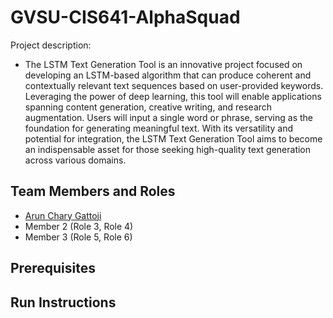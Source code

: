 # GVSU-CIS641-AlphaSquad 

Project description:

- The LSTM Text Generation Tool is an innovative project focused on developing an LSTM-based algorithm that can produce coherent and contextually relevant text sequences based on user-provided keywords. Leveraging the power of deep learning, this tool will enable applications spanning content generation, creative writing, and research augmentation. Users will input a single word or phrase, serving as the foundation for generating meaningful text. With its versatility and potential for integration, the LSTM Text Generation Tool aims to become an indispensable asset for those seeking high-quality text generation across various domains.

## Team Members and Roles

* [Arun Chary Gattoji](https://github.com/arunChary024/CIS641-HW2-Gattoji.git)
* Member 2 (Role 3, Role 4)
* Member 3 (Role 5, Role 6)

## Prerequisites

## Run Instructions
